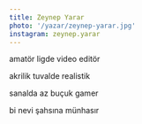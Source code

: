 ```yaml
---
title: Zeynep Yarar
photo: '/yazar/zeynep-yarar.jpg'
instagram: zeynep.yarar
---
```

amatör ligde video editör

akrilik tuvalde realistik

sanalda az buçuk gamer

bi nevi şahsına münhasır
